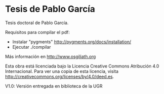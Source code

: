 Tesis de Pablo García
===

Tesis doctoral de Pablo García. 

Requisitos para compilar el pdf:
- Instalar "pygments" http://pygments.org/docs/installation/
- Ejecutar ./compilar

Más información en http://www.osgiliath.org

Esta obra está licenciada bajo la Licencia Creative Commons Atribución 4.0 Internacional. Para ver una copia de esta licencia, visita http://creativecommons.org/licenses/by/4.0/deed.es.

V1.0: Versión entregada en biblioteca de la UGR
